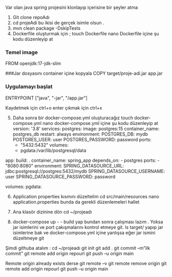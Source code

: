 Var olan java spring projesini klonlayıp içerisine bir şeyler atma 
1.	Git clone repoAdı
2.	cd projeAdi    bu ikisi de gerçek isimle olsun .
3.	mvn clean package -DskipTests
4.	Dockerfile oluşturmak için ;
touch Dockerfile 
nano Dockerfile 
 içine şu kodu  düzenleyip at
### Temel image
FROM openjdk:17-jdk-slim

 ###Jar dosyasını container içine kopyala
COPY target/proje-adi.jar app.jar

### Uygulamayı başlat
ENTRYPOINT ["java", "-jar", "/app.jar"] 

Kaydetmek için ctrl+o enter çıkmak için ctrl+x

5.	Daha sonra bir docker-compose.yml oluşturacağız
touch docker-compose.yml
nano docker-compose.yml
içine şu kodu düzenleyip at
version: '3.8'
services:
  postgres:
    image: postgres:15
    container_name: postgres_db
    restart: always
    environment:
      POSTGRES_DB: mydb
      POSTGRES_USER: user
      POSTGRES_PASSWORD: password
    ports:
      - "5432:5432"
    volumes:
      - pgdata:/var/lib/postgresql/data

  app:
    build: .
    container_name: spring_app
    depends_on:
      - postgres
    ports:
      - "8080:8080"
    environment:
      SPRING_DATASOURCE_URL: jdbc:postgresql://postgres:5432/mydb
      SPRING_DATASOURCE_USERNAME: user
      SPRING_DATASOURCE_PASSWORD: password

volumes:
  pgdata:

6.	Application properties kısmını düzeltelim
cd src/main/resources 
 nano application.properties
bunda da gerekli düzenlemeleri hallet
7.	Ana klasör dizinine dön
 cd ~/projeadı

8.	docker-compose up - - build yap 
bundan sonra çalışması lazım . Yoksa jar isimlerini ve port çakışmalarını kontrol etmeye git. 
ls target/ yapıp jar isimlerine bak ve docker-compose.yml içine yanlışsa eğer jar ismini düzeltmeye git

Şimdi githuba atalım :
cd ~/projeadı
git init
git add .
git commit –m”ilk commit”
git remote add origin repourl 
git push –u origin main 

Remote origin already exists derse
git remote –v
git remote remove origin
git remote add origin repourl
git push –u origin main 

